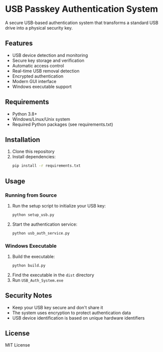 # USB Passkey Authentication System

A secure USB-based authentication system that transforms a standard USB drive into a physical security key.

## Features

- USB device detection and monitoring
- Secure key storage and verification
- Automatic access control
- Real-time USB removal detection
- Encrypted authentication
- Modern GUI interface
- Windows executable support

## Requirements

- Python 3.8+
- Windows/Linux/Unix system
- Required Python packages (see requirements.txt)

## Installation

1. Clone this repository
2. Install dependencies:
   ```bash
   pip install -r requirements.txt
   ```

## Usage

### Running from Source
1. Run the setup script to initialize your USB key:
   ```bash
   python setup_usb.py
   ```
2. Start the authentication service:
   ```bash
   python usb_auth_service.py
   ```

### Windows Executable
1. Build the executable:
   ```bash
   python build.py
   ```
2. Find the executable in the `dist` directory
3. Run `USB_Auth_System.exe`

## Security Notes

- Keep your USB key secure and don't share it
- The system uses encryption to protect authentication data
- USB device identification is based on unique hardware identifiers

## License

MIT License 